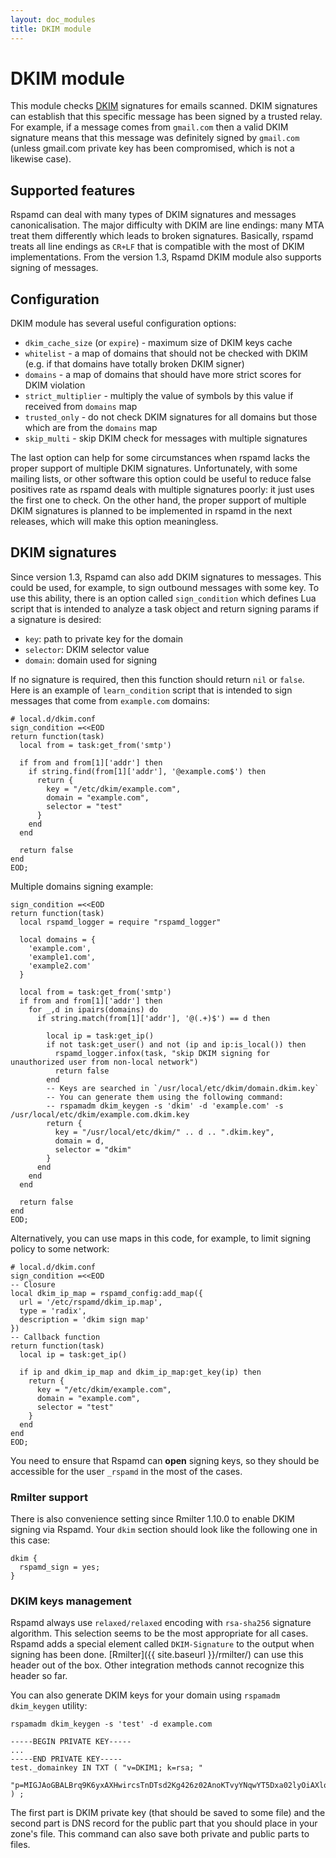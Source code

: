 ```yaml
---
layout: doc_modules
title: DKIM module
---
```

# DKIM module

This module checks [DKIM](http://www.dkim.org/) signatures for emails scanned.
DKIM signatures can establish that this specific message has been signed by a trusted
relay. For example, if a message comes from `gmail.com` then a valid DKIM signature
means that this message was definitely signed by `gmail.com` (unless gmail.com private
key has been compromised, which is not a likewise case).

## Supported features

Rspamd can deal with many types of DKIM signatures and messages canonicalisation.
The major difficulty with DKIM are line endings: many MTA treat them differently which
leads to broken signatures. Basically, rspamd treats all line endings as `CR+LF` that
is compatible with the most of DKIM implementations. From the version 1.3, Rspamd DKIM module also supports signing of messages.

## Configuration

DKIM module has several useful configuration options:

- `dkim_cache_size` (or `expire`) - maximum size of DKIM keys cache
- `whitelist` - a map of domains that should not be checked with DKIM (e.g. if that domains have totally broken DKIM signer)
- `domains` - a map of domains that should have more strict scores for DKIM violation
- `strict_multiplier` - multiply the value of symbols by this value if received from `domains` map
- `trusted_only` - do not check DKIM signatures for all domains but those which are from the `domains` map
- `skip_multi` - skip DKIM check for messages with multiple signatures

The last option can help for some circumstances when rspamd lacks the proper support of
multiple DKIM signatures. Unfortunately, with some mailing lists, or other software
this option could be useful to reduce false positives rate as rspamd deals with
multiple signatures poorly: it just uses the first one to check. On the other hand,
the proper support of multiple DKIM signatures is planned to be implemented in rspamd 
in the next releases, which will make this option meaningless.

## DKIM signatures

Since version 1.3, Rspamd can also add DKIM signatures to messages. This could be used, for example, to sign outbound messages with some key. To use this ability, there is an option called `sign_condition` which defines Lua script that is intended to analyze a task object and return signing params if a signature is desired:

- `key`: path to private key for the domain
- `selector`: DKIM selector value
- `domain`: domain used for signing

If no signature is required, then this function should return `nil` or `false`. Here is an example of `learn_condition` script that is intended to sign messages that come from `example.com` domains:

~~~ucl
# local.d/dkim.conf
sign_condition =<<EOD
return function(task)
  local from = task:get_from('smtp')

  if from and from[1]['addr'] then
    if string.find(from[1]['addr'], '@example.com$') then
      return {
        key = "/etc/dkim/example.com",
        domain = "example.com",
        selector = "test"
      }
    end
  end

  return false
end
EOD;
~~~

Multiple domains signing example:

~~~ucl
sign_condition =<<EOD
return function(task)
  local rspamd_logger = require "rspamd_logger"

  local domains = {
    'example.com',
    'example1.com',
    'example2.com'
  }

  local from = task:get_from('smtp')
  if from and from[1]['addr'] then
    for _,d in ipairs(domains) do
      if string.match(from[1]['addr'], '@(.+)$') == d then

        local ip = task:get_ip()
        if not task:get_user() and not (ip and ip:is_local()) then
          rspamd_logger.infox(task, "skip DKIM signing for unauthorized user from non-local network")
          return false
        end
        -- Keys are searched in `/usr/local/etc/dkim/domain.dkim.key`
        -- You can generate them using the following command:
        -- rspamadm dkim_keygen -s 'dkim' -d 'example.com' -s /usr/local/etc/dkim/example.com.dkim.key
        return {
          key = "/usr/local/etc/dkim/" .. d .. ".dkim.key",
          domain = d,
          selector = "dkim"
        }
      end
    end
  end

  return false
end
EOD;
~~~

Alternatively, you can use maps in this code, for example, to limit signing policy to some network:

~~~ucl
# local.d/dkim.conf
sign_condition =<<EOD
-- Closure
local dkim_ip_map = rspamd_config:add_map({
  url = '/etc/rspamd/dkim_ip.map', 
  type = 'radix', 
  description = 'dkim sign map'
})
-- Callback function
return function(task)
  local ip = task:get_ip()

  if ip and dkim_ip_map and dkim_ip_map:get_key(ip) then
    return {
      key = "/etc/dkim/example.com",
      domain = "example.com",
      selector = "test"
    }
  end
end
EOD;
~~~

You need to ensure that Rspamd can **open** signing keys, so they should be accessible for the user `_rspamd` in the most of the cases.

### Rmilter support

There is also convenience setting since Rmilter 1.10.0 to enable DKIM signing via Rspamd. Your `dkim` section should look like the following one in this case:

~~~ucl
dkim {
  rspamd_sign = yes;
}
~~~

### DKIM keys management

Rspamd always use `relaxed/relaxed` encoding with `rsa-sha256` signature algorithm. This selection seems to be the most appropriate for all cases. Rspamd adds a special element called `DKIM-Signature` to the output when signing has been done. [Rmilter]({{ site.baseurl }}/rmilter/) can use this header out of the box. Other integration methods cannot recognize this header so far.

You can also generate DKIM keys for your domain using `rspamadm dkim_keygen` utility:

~~~
rspamadm dkim_keygen -s 'test' -d example.com

-----BEGIN PRIVATE KEY-----
...
-----END PRIVATE KEY-----
test._domainkey IN TXT ( "v=DKIM1; k=rsa; "
  "p=MIGJAoGBALBrq9K6yxAXHwircsTnDTsd2Kg426z02AnoKTvyYNqwYT5Dxa02lyOiAXloXVIJsyfuGOOoSx543D7DGWw0plgElHXKStXy1TZ7fJfbEtuc5RASIKqOAT1iHGfGB1SZzjt3a3vJBhoStjvLulw4h8NC2jep96/QGuK8G/3b/SJNAgMBAAE=" ) ;
~~~

The first part is DKIM private key (that should be saved to some file) and the second part is DNS record for the public part that you should place in your zone's file. This command can also save both private and public parts to files.
